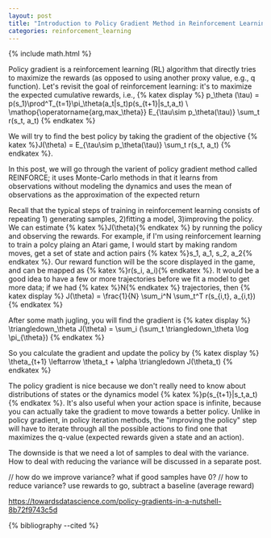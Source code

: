 ```yaml
---
layout: post
title: "Introduction to Policy Gradient Method in Reinforcement Learning"
categories: reinforcement_learning
---
```

{% include math.html %}

Policy gradient is a reinforcement learning (RL) algorithm that directly tries to maximize the rewards (as opposed to using another proxy value, e.g., q function). Let's revisit the goal of reinforcement learning: it's to maximize the expected cumulative rewards, i.e.,
{% katex display %}
p_\theta (\tau) = p(s_1)\prod^T_{t=1}\pi_\theta(a_t|s_t)p(s_{t+1}|s_t,a_t) \\
\mathop{\operatorname{arg\,max_\theta}} E_{\tau\sim p_\theta(\tau)} \sum_t r(s_t, a_t)
{% endkatex %}

We will try to find the best policy by taking the gradient of the objective {% katex %}J(\theta) =  E_{\tau\sim p_\theta(\tau)} \sum_t r(s_t, a_t) {% endkatex %}.

In this post, we will go through the varient of policy gradient method called REINFORCE; it uses Monte-Carlo methods in that it learns from observations without modeling the dynamics and uses the mean of observations as the approximation of the expected return

Recall that the typical steps of training in reinforcement learning consists of repeating 1) generating samples, 2)fitting a model, 3)improving the policy. We can estimate {% katex %}J(\theta){% endkatex %} by running the policy and observing the rewards. For example, if I'm using reinforcement learning to train a polcy plaing an Atari game, I would start by making random moves, get a set of state and action pairs {% katex %}s_1, a_1, s_2, a_2{% endkatex %}. Our reward function will be the score displayed in the game, and can be mapped as {% katex %}r(s_i, a_i){% endkatex %}. It would be a good idea to have a few or more trajectories before we fit a model to get more data; if we had {% katex %}N{% endkatex %} trajectories, then
{% katex display %}
J(\theta) = \frac{1}{N} \sum_i^N \sum_t^T r(s_{i,t}, a_{i,t})
{% endkatex %}

After some math jugling, you will find the gradient is
{% katex display %}
\triangledown_\theta J(\theta) = \sum_i (\sum_t \triangledown_\theta \log \pi_{\theta})
{% endkatex %}

So you calculate the gradient and update the policy by
{% katex display %}
\theta_{t+1} \leftarrow \theta_t + \alpha \triangledown J(\theta_t)
{% endkatex %}

The policy gradient is nice because we don't really need to know about distributions of states or the dynamics model {% katex %}p(s_{t+1}|s_t,a_t){% endkatex %}. It's also useful when your action space is infinite, because you can actually take the gradient to move towards a better policy. Unlike in policy gradient, in policy iteration methods, the "improving the policy" step will have to iterate through all the possible actions to find one that maximizes the q-value (expected rewards given a state and an action).

The downside is that we need a lot of samples to deal with the variance. How to deal with reducing the variance will be discussed in a separate post.

// how do we improve variance? what if good samples have 0?
// how to reduce variance? use rewards to go, subtract a baseline (average reward)

https://towardsdatascience.com/policy-gradients-in-a-nutshell-8b72f9743c5d

{% bibliography --cited %}
